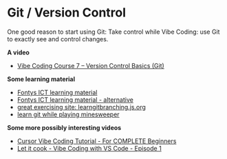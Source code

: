 # Git / Version Control

One good reason to start using Git: 
Take control while Vibe Coding: use Git to exactly see and control changes. 

**A video**

- [Vibe Coding Course 7 – Version Control Basics (Git)](https://www.youtube.com/watch?v=qUE-nVUrpq4)

**Some learning material**

- [Fontys ICT learning material](https://stasemsoft.github.io/S1CB-Software/)
- [Fontys ICT learning material - alternative](https://stasemsoft.github.io/FontysICT-sem1/docs/workshops/git/git-ws-fhict)
- [great exercising site: learngitbranching.js.org](https://learngitbranching.js.org)
- [learn git while playing minesweeper](https://profy.dev/project/github-minesweeper)

**Some more possibly interesting videos** 

- [Cursor Vibe Coding Tutorial - For COMPLETE Beginners](https://www.youtube.com/watch?v=8AWEPx5cHWQ)
- [Let it cook - Vibe Coding with VS Code - Episode 1](https://www.youtube.com/watch?v=Pv5DU1nwp6U)
